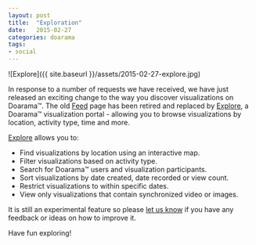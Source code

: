```yaml
---
layout: post
title:  "Exploration"
date:   2015-02-27
categories: doarama
tags:
- social
---
```


[]()
![Explore]({{ site.baseurl }}/assets/2015-02-27-explore.jpg)

In response to a number of requests we have received, we have just released an exciting change to the way you discover visualizations on Doarama&trade;. The old [Feed](http://doarama.com/explore) page has been retired and replaced by [Explore](http://doarama.com/explore), a Doarama&trade; visualization portal - allowing you to browse visualizations by location, activity type, time and more.

[Explore](http://doarama.com/explore) allows you to:

- Find visualizations by location using an interactive map.
- Filter visualizations based on activity type.
- Search for Doarama&trade; users and visualization participants.
- Sort visualizations by date created, date recorded or view count.
- Restrict visualizations to within specific dates.
- View only visualizations that contain synchronized video or images.

It is still an experimental feature so please [let us know](mailto:support@doarama.com) if you have any feedback or ideas on how to improve it.

Have fun exploring!
